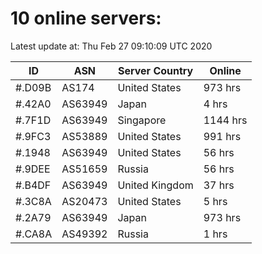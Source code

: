 # 10 online servers:

Latest update at: Thu Feb 27 09:10:09 UTC 2020

| ID | ASN | Server Country | Online |
| -- | --- | -------------- | ------ |
| #.D09B | AS174 | United States | 973 hrs |
| #.42A0 | AS63949 | Japan | 4 hrs |
| #.7F1D | AS63949 | Singapore | 1144 hrs |
| #.9FC3 | AS53889 | United States | 991 hrs |
| #.1948 | AS63949 | United States | 56 hrs |
| #.9DEE | AS51659 | Russia | 56 hrs |
| #.B4DF | AS63949 | United Kingdom | 37 hrs |
| #.3C8A | AS20473 | United States | 5 hrs |
| #.2A79 | AS63949 | Japan | 973 hrs |
| #.CA8A | AS49392 | Russia | 1 hrs |

